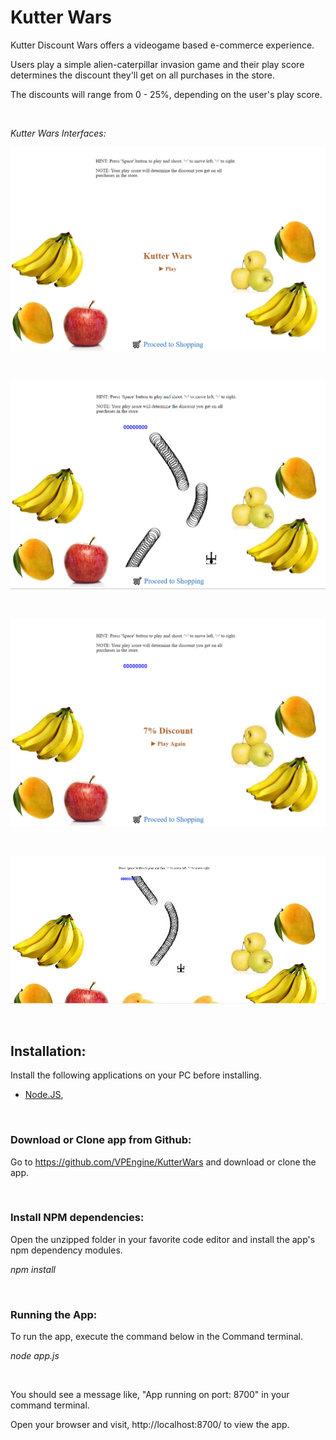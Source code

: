 
# Kutter Wars

Kutter Discount Wars offers a videogame based e-commerce experience.

Users play a simple alien-caterpillar invasion game and their play score determines the discount they'll get on all purchases in the store.

The discounts will range from 0 - 25%, depending on the user's play score.

<br/>

_Kutter Wars Interfaces:_

![Kutter Wars Interface](/docs/ui1.png)

</br>

![Kutter Wars Interface](/docs/ui2.png)

</br>

![Kutter Wars Interface](/docs/ui3.png)

</br>

![Kutter Wars Interface](/docs/ui4.png)


<br/>

## Installation:

Install the following applications on your PC before installing.

- [Node.JS](https://nodejs.org/en/download/current/), 

</br>

### Download or Clone app from Github:

Go to https://github.com/VPEngine/KutterWars and download or clone the app.

</br>

### Install NPM dependencies:

Open the unzipped folder in your favorite code editor and install the app's npm dependency modules. 

_npm install_

</br>

### Running the App:

To run the app, execute the command below in the Command terminal. 

_node app.js_

</br>

You should see a message like, "App running on port: 8700" in your command terminal.

Open your browser and visit, http://localhost:8700/ to view the app.


